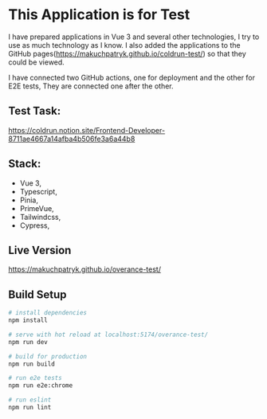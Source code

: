 # This Application is for Test

I have prepared applications in Vue 3 and several other technologies, I try to use as much technology as I know. I also added the applications to the GitHub pages(https://makuchpatryk.github.io/coldrun-test/) so that they could be viewed.

I have connected two GitHub actions, one for deployment and the other for E2E tests, They are connected one after the other.

## Test Task:

https://coldrun.notion.site/Frontend-Developer-8711ae4667a14afba4b506fe3a6a44b8

## Stack:

- Vue 3,
- Typescript,
- Pinia,
- PrimeVue,
- Tailwindcss,
- Cypress,

## Live Version

https://makuchpatryk.github.io/overance-test/

## Build Setup

```bash
# install dependencies
npm install

# serve with hot reload at localhost:5174/overance-test/
npm run dev

# build for production
npm run build

# run e2e tests
npm run e2e:chrome

# run eslint
npm run lint
```
